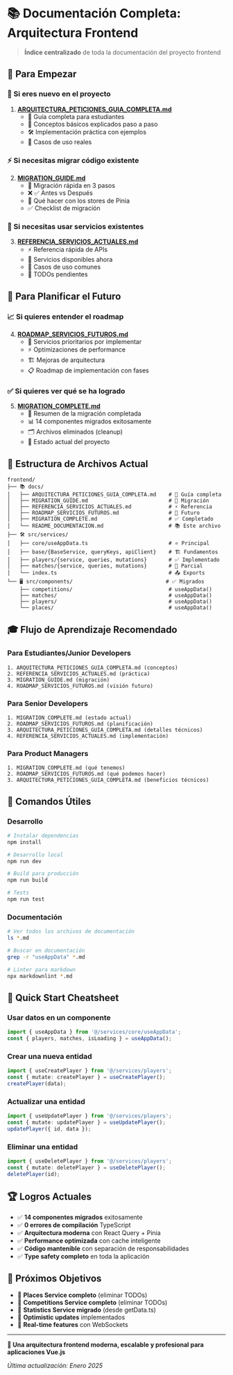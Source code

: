# 📚 Documentación Completa: Arquitectura Frontend

> **Índice centralizado** de toda la documentación del proyecto frontend

## 🎯 Para Empezar

### **🚀 Si eres nuevo en el proyecto**
1. **[ARQUITECTURA_PETICIONES_GUIA_COMPLETA.md](./ARQUITECTURA_PETICIONES_GUIA_COMPLETA.md)** 
   - 📖 Guía completa para estudiantes
   - 🧠 Conceptos básicos explicados paso a paso
   - 🛠️ Implementación práctica con ejemplos
   - 📝 Casos de uso reales

### **⚡ Si necesitas migrar código existente**
2. **[MIGRATION_GUIDE.md](./MIGRATION_GUIDE.md)**
   - 🔄 Migración rápida en 3 pasos
   - ❌ ✅ Antes vs Después
   - 🏪 Qué hacer con los stores de Pinia
   - ✅ Checklist de migración

### **🔧 Si necesitas usar servicios existentes**
3. **[REFERENCIA_SERVICIOS_ACTUALES.md](./REFERENCIA_SERVICIOS_ACTUALES.md)**
   - ⚡ Referencia rápida de APIs
   - 🎯 Servicios disponibles ahora
   - 🔧 Casos de uso comunes
   - 🚨 TODOs pendientes

## 🚀 Para Planificar el Futuro

### **📈 Si quieres entender el roadmap**
4. **[ROADMAP_SERVICIOS_FUTUROS.md](./ROADMAP_SERVICIOS_FUTUROS.md)**
   - 🎯 Servicios prioritarios por implementar
   - ⚡ Optimizaciones de performance
   - 🏗️ Mejoras de arquitectura
   - 📋 Roadmap de implementación con fases

### **✅ Si quieres ver qué se ha logrado**
5. **[MIGRATION_COMPLETE.md](./MIGRATION_COMPLETE.md)**
   - 🎉 Resumen de la migración completada
   - 📊 14 componentes migrados exitosamente
   - 🗂️ Archivos eliminados (cleanup)
   - 💯 Estado actual del proyecto

## 📁 Estructura de Archivos Actual

```
frontend/
├── 📚 docs/
│   ├── ARQUITECTURA_PETICIONES_GUIA_COMPLETA.md    # 📖 Guía completa
│   ├── MIGRATION_GUIDE.md                          # 🔄 Migración
│   ├── REFERENCIA_SERVICIOS_ACTUALES.md            # ⚡ Referencia
│   ├── ROADMAP_SERVICIOS_FUTUROS.md                # 🚀 Futuro
│   ├── MIGRATION_COMPLETE.md                       # ✅ Completado
│   └── README_DOCUMENTACION.md                     # 📚 Este archivo
├── 🛠️ src/services/
│   ├── core/useAppData.ts                          # ⭐ Principal
│   ├── base/{BaseService, queryKeys, apiClient}    # 🏗️ Fundamentos
│   ├── players/{service, queries, mutations}       # ✅ Implementado
│   ├── matches/{service, queries, mutations}       # 🔄 Parcial
│   └── index.ts                                    # 📤 Exports
└── 🖥️ src/components/                              # ✅ Migrados
    ├── competitions/                               # useAppData()
    ├── matches/                                    # useAppData()
    ├── players/                                    # useAppData()
    └── places/                                     # useAppData()
```

## 🎓 Flujo de Aprendizaje Recomendado

### **Para Estudiantes/Junior Developers**
```
1. ARQUITECTURA_PETICIONES_GUIA_COMPLETA.md (conceptos)
2. REFERENCIA_SERVICIOS_ACTUALES.md (práctica)
3. MIGRATION_GUIDE.md (migración)
4. ROADMAP_SERVICIOS_FUTUROS.md (visión futuro)
```

### **Para Senior Developers**
```
1. MIGRATION_COMPLETE.md (estado actual)
2. ROADMAP_SERVICIOS_FUTUROS.md (planificación)
3. ARQUITECTURA_PETICIONES_GUIA_COMPLETA.md (detalles técnicos)
4. REFERENCIA_SERVICIOS_ACTUALES.md (implementación)
```

### **Para Product Managers**
```
1. MIGRATION_COMPLETE.md (qué tenemos)
2. ROADMAP_SERVICIOS_FUTUROS.md (qué podemos hacer)
3. ARQUITECTURA_PETICIONES_GUIA_COMPLETA.md (beneficios técnicos)
```

## 🔧 Comandos Útiles

### **Desarrollo**
```bash
# Instalar dependencias
npm install

# Desarrollo local
npm run dev

# Build para producción
npm run build

# Tests
npm run test
```

### **Documentación**
```bash
# Ver todos los archivos de documentación
ls *.md

# Buscar en documentación
grep -r "useAppData" *.md

# Linter para markdown
npx markdownlint *.md
```

## 🎯 Quick Start Cheatsheet

### **Usar datos en un componente**
```typescript
import { useAppData } from '@/services/core/useAppData';
const { players, matches, isLoading } = useAppData();
```

### **Crear una nueva entidad**
```typescript
import { useCreatePlayer } from '@/services/players';
const { mutate: createPlayer } = useCreatePlayer();
createPlayer(data);
```

### **Actualizar una entidad**
```typescript
import { useUpdatePlayer } from '@/services/players';
const { mutate: updatePlayer } = useUpdatePlayer();
updatePlayer({ id, data });
```

### **Eliminar una entidad**
```typescript
import { useDeletePlayer } from '@/services/players';
const { mutate: deletePlayer } = useDeletePlayer();
deletePlayer(id);
```

## 🏆 Logros Actuales

- ✅ **14 componentes migrados** exitosamente
- ✅ **0 errores de compilación** TypeScript
- ✅ **Arquitectura moderna** con React Query + Pinia
- ✅ **Performance optimizada** con cache inteligente
- ✅ **Código mantenible** con separación de responsabilidades
- ✅ **Type safety completo** en toda la aplicación

## 🎯 Próximos Objetivos

- 🎯 **Places Service completo** (eliminar TODOs)
- 🎯 **Competitions Service completo** (eliminar TODOs)
- 🎯 **Statistics Service migrado** (desde getData.ts)
- 🎯 **Optimistic updates** implementados
- 🎯 **Real-time features** con WebSockets

---

**🎉 Una arquitectura frontend moderna, escalable y profesional para aplicaciones Vue.js**

_Última actualización: Enero 2025_
